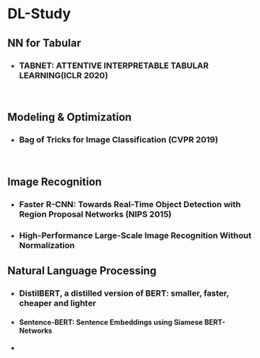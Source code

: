 # DL-Study 



## NN for Tabular

- ### TABNET: ATTENTIVE INTERPRETABLE TABULAR LEARNING(ICLR 2020)



<br/>




## Modeling & Optimization

- ### Bag of Tricks for Image Classification (CVPR 2019)

  



<br/>

## Image Recognition

- ### Faster R-CNN: Towards Real-Time Object Detection with Region Proposal Networks (NIPS 2015)

- ### High-Performance Large-Scale Image Recognition Without Normalization

  


#### 



## Natural Language Processing

- ### DistilBERT, a distilled version of BERT: smaller, faster, cheaper and lighter

- #### Sentence-BERT: Sentence Embeddings using Siamese BERT-Networks

- 
